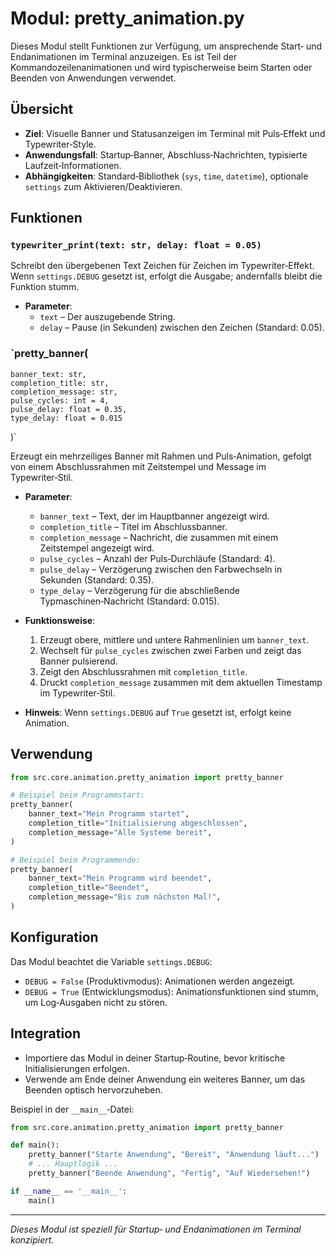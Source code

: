 # Modul: pretty_animation.py

Dieses Modul stellt Funktionen zur Verfügung, um ansprechende Start‑ und Endanimationen im Terminal anzuzeigen. Es ist Teil der Kommandozeilenanimationen und wird typischerweise beim Starten oder Beenden von Anwendungen verwendet.

## Übersicht

- **Ziel**: Visuelle Banner und Statusanzeigen im Terminal mit Puls‑Effekt und Typewriter‑Style.
- **Anwendungsfall**: Startup‑Banner, Abschluss‑Nachrichten, typisierte Laufzeit‑Informationen.
- **Abhängigkeiten**: Standard‑Bibliothek (`sys`, `time`, `datetime`), optionale `settings` zum Aktivieren/Deaktivieren.

## Funktionen

### `typewriter_print(text: str, delay: float = 0.05)`

Schreibt den übergebenen Text Zeichen für Zeichen im Typewriter‑Effekt. Wenn `settings.DEBUG` gesetzt ist, erfolgt die Ausgabe; andernfalls bleibt die Funktion stumm.

- **Parameter**:
  - `text` – Der auszugebende String.
  - `delay` – Pause (in Sekunden) zwischen den Zeichen (Standard: 0.05).

### `pretty_banner(
    banner_text: str,
    completion_title: str,
    completion_message: str,
    pulse_cycles: int = 4,
    pulse_delay: float = 0.35,
    type_delay: float = 0.015
)`

Erzeugt ein mehrzeiliges Banner mit Rahmen und Puls‑Animation, gefolgt von einem Abschlussrahmen mit Zeitstempel und Message im Typewriter‑Stil.

- **Parameter**:
  - `banner_text` – Text, der im Hauptbanner angezeigt wird.
  - `completion_title` – Titel im Abschlussbanner.
  - `completion_message` – Nachricht, die zusammen mit einem Zeitstempel angezeigt wird.
  - `pulse_cycles` – Anzahl der Puls‑Durchläufe (Standard: 4).
  - `pulse_delay` – Verzögerung zwischen den Farbwechseln in Sekunden (Standard: 0.35).
  - `type_delay` – Verzögerung für die abschließende Typmaschinen‑Nachricht (Standard: 0.015).

- **Funktionsweise**:
  1. Erzeugt obere, mittlere und untere Rahmenlinien um `banner_text`.
  2. Wechselt für `pulse_cycles` zwischen zwei Farben und zeigt das Banner pulsierend.
  3. Zeigt den Abschlussrahmen mit `completion_title`.
  4. Druckt `completion_message` zusammen mit dem aktuellen Timestamp im Typewriter‑Stil.

- **Hinweis**: Wenn `settings.DEBUG` auf `True` gesetzt ist, erfolgt keine Animation.

## Verwendung

```python
from src.core.animation.pretty_animation import pretty_banner

# Beispiel beim Programmstart:
pretty_banner(
    banner_text="Mein Programm startet",
    completion_title="Initialisierung abgeschlossen",
    completion_message="Alle Systeme bereit",
)

# Beispiel beim Programmende:
pretty_banner(
    banner_text="Mein Programm wird beendet",
    completion_title="Beendet",
    completion_message="Bis zum nächsten Mal!",
)
```

## Konfiguration

Das Modul beachtet die Variable `settings.DEBUG`:

- `DEBUG = False` (Produktivmodus): Animationen werden angezeigt.
- `DEBUG = True` (Entwicklungsmodus): Animationsfunktionen sind stumm, um Log‑Ausgaben nicht zu stören.

## Integration

- Importiere das Modul in deiner Startup‑Routine, bevor kritische Initialisierungen erfolgen.
- Verwende am Ende deiner Anwendung ein weiteres Banner, um das Beenden optisch hervorzuheben.

Beispiel in der `__main__`‑Datei:

```python
from src.core.animation.pretty_animation import pretty_banner

def main():
    pretty_banner("Starte Anwendung", "Bereit", "Anwendung läuft...")
    # ... Hauptlogik ...
    pretty_banner("Beende Anwendung", "Fertig", "Auf Wiedersehen!")

if __name__ == '__main__':
    main()
```

---
*Dieses Modul ist speziell für Startup‑ und Endanimationen im Terminal konzipiert.*

